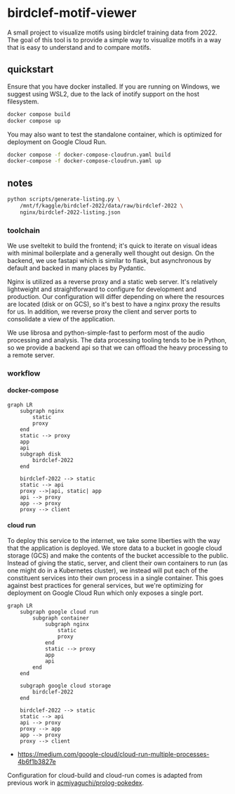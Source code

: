 # birdclef-motif-viewer

A small project to visualize motifs using birdclef training data from 2022. The
goal of this tool is to provide a simple way to visualize motifs in a way that
is easy to understand and to compare motifs.

## quickstart

Ensure that you have docker installed. If you are running on Windows, we suggest using WSL2, due to the lack of inotify support on the host filesystem.

```bash
docker compose build
docker compose up
```

You may also want to test the standalone container, which is optimized for deployment on Google Cloud Run.

```bash
docker compose -f docker-compose-cloudrun.yaml build
docker-compose -f docker-compose-cloudrun.yaml up
```

## notes

```bash
python scripts/generate-listing.py \
    /mnt/f/kaggle/birdclef-2022/data/raw/birdclef-2022 \
    nginx/birdclef-2022-listing.json
```

### toolchain

We use sveltekit to build the frontend; it's quick to iterate on visual ideas
with minimal boilerplate and a generally well thought out design. On the backend, we use fastapi which is similar to flask, but asynchronous by
default and backed in many places by Pydantic.

Nginx is utilized as a reverse proxy and a static web server. It's relatively
lightweight and straightforward to configure for development and production. Our
configuration will differ depending on where the resources are located (disk or
on GCS), so it's best to have a nginx proxy the results for us. In addition, we
reverse proxy the client and server ports to consolidate a view of the
application.

We use librosa and python-simple-fast to perform most of the audio processing and analysis. The data processing tooling tends to be in Python, so we provide a backend api so that we can offload the heavy processing to a remote server.

### workflow

#### docker-compose

```mermaid
graph LR
    subgraph nginx
        static
        proxy
    end
    static --> proxy
    app
    api
    subgraph disk
        birdclef-2022
    end

    birdclef-2022 --> static
    static --> api
    proxy -->|api, static| app
    api --> proxy
    app --> proxy
    proxy --> client
```

#### cloud run

To deploy this service to the internet, we take some liberties with the way that the application is deployed. We store data to a bucket in google cloud storage (GCS) and make the contents of the bucket accessible to the public. Instead of giving the static, server, and client their own containers to run (as one might do in a Kubernetes cluster), we instead will put each of the constituent services into their own process in a single container. This goes against best practices for general services, but we're optimizing for deployment on Google Cloud Run which only exposes a single port.

```mermaid
graph LR
    subgraph google cloud run
        subgraph container
            subgraph nginx
                static
                proxy
            end
            static --> proxy
            app
            api
        end
    end

    subgraph google cloud storage
        birdclef-2022
    end

    birdclef-2022 --> static
    static --> api
    api --> proxy
    proxy --> app
    app --> proxy
    proxy --> client
```

- https://medium.com/google-cloud/cloud-run-multiple-processes-4b6f1b3827e

Configuration for cloud-build and cloud-run comes is adapted from previous work in [acmiyaguchi/prolog-pokedex](https://github.com/acmiyaguchi/prolog-pokedex).
